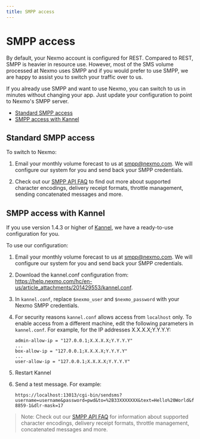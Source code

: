 ```yaml
---
title: SMPP access
---
```


# SMPP access

By default, your Nexmo account is configured for REST. Compared to REST, SMPP is heavier in resource use. However, most of the SMS volume processed at Nexmo uses SMPP and if you would prefer to use SMPP, we are happy to assist you to switch your traffic over to us.

If you already use SMPP and want to use Nexmo, you can switch to us in minutes without changing your app. Just update your configuration to point to Nexmo's SMPP server.

- [Standard SMPP access](#standard-smpp-access)
- [SMPP access with Kannel](#smpp-access-with-kannel)

## Standard SMPP access

To switch to Nexmo:

1. Email your monthly volume forecast to us at [smpp@nexmo.com](mailto:smpp@nexmo.com). We will configure our system for you and send back your SMPP credentials.

2. Check out our [SMPP API FAQ] to find out more about supported character encodings, delivery receipt formats, throttle management, sending concatenated messages and more.

## SMPP access with Kannel

If you use version 1.4.3 or higher of [Kannel](http://www.kannel.org/download.shtml), we have a ready-to-use configuration for you.

To use our configuration:

1. Email your monthly volume forecast to us at [smpp@nexmo.com](mailto:smpp@nexmo.com). We will configure our system for you and send back your SMPP credentials.

2. Download the kannel.conf configuration from: <https://help.nexmo.com/hc/en-us/article_attachments/201429553/kannel.conf>.

3. In `kannel.conf`, replace `$nexmo_user` and `$nexmo_password` with your Nexmo SMPP credentials.

4. For security reasons `kannel.conf` allows access from `localhost` only. To enable access from a different machine, edit the following parameters in `kannel.conf`. For example, for the IP addresses X.X.X.X;Y.Y.Y.Y:

    ```
    admin-allow-ip = "127.0.0.1;X.X.X.X;Y.Y.Y.Y"
    ...
    box-allow-ip = "127.0.0.1;X.X.X.X;Y.Y.Y.Y"
    ...
    user-allow-ip = "127.0.0.1;X.X.X.X;Y.Y.Y.Y"
    ```

5. Restart Kannel

6. Send a test message. For example:

    ```
    https://localhost:13013/cgi-bin/sendsms?username=username&password=pwd&to=%2B33XXXXXXX&text=Hello%20World&from=test&charset=ISO-8859-1&dlr-mask=17
    ```

> Note: Check out our [SMPP API FAQ] for information about supported character encodings, delivery receipt formats, throttle management, concatenated messages and more.

[SMPP API FAQ]: https://help.nexmo.com/hc/en-us/sections/200621223-FAQ-SMPP-API
